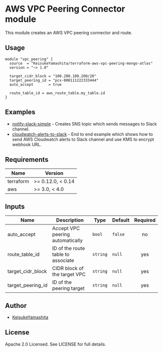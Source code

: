 # AWS VPC Peering Connector module

This module creates an AWS VPC peering connector and route.

## Usage

```hcl
module "vpc_peering" {
  source  = "KeisukeYamashita/terraform-aws-vpc-peering-mongo-atlas"
  version = "~> 1.0"
  
  target_cidr_block = "100.200.100.200/20"
  target_peering_id = "pcx-000111222333444"
  auto_accept       = true
  
  route_table_id = aws_route_table.my_table.id
}
```

## Examples

* [notify-slack-simple](https://github.com/terraform-aws-modules/terraform-aws-notify-slack/tree/master/examples/notify-slack-simple) - Creates SNS topic which sends messages to Slack channel.
* [cloudwatch-alerts-to-slack](https://github.com/terraform-aws-modules/terraform-aws-notify-slack/tree/master/examples/cloudwatch-alerts-to-slack) - End to end example which shows how to send AWS Cloudwatch alerts to Slack channel and use KMS to encrypt webhook URL.

## Requirements

| Name | Version |
|------|---------|
| terraform | >= 0.12.0, < 0.14 |
| aws | >= 3.0, < 4.0 |

## Inputs

| Name | Description | Type | Default | Required |
|------|-------------|------|---------|:--------:|
| auto_accept       | Accept VPC peering automatically    | `bool`   | `false` | no  |
| route_table_id    | ID of the route table to associate  | `string` | `null`  | yes |
| target_cidr_block | CIDR block of the target VPC        | `string` | `null`  | yes | 
| target_peering_id | ID of the peering target            | `string` | `null`  | yes |

## Author

* [KeisukeYamashita](https://github.com/KeisukeYamashita)

## License

Apache 2.0 Licensed. See LICENSE for full details.

